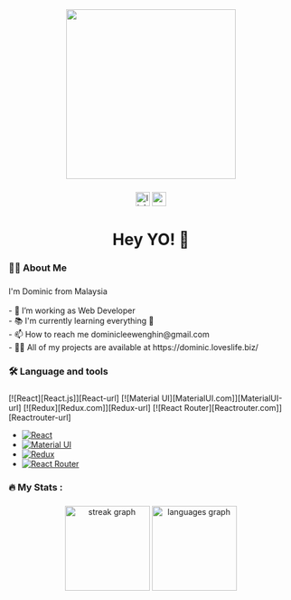 <div align="center">
  <img height="300" src="https://miro.medium.com/v2/resize:fit:1400/1*sV60JhlYL4IdWjcNvKTJRA.png"  />
</div>

###

<div align="center">
  <img src="https://img.shields.io/static/v1?message=LinkedIn&logo=linkedin&label=&color=0077B5&logoColor=white&labelColor=&style=for-the-badge" height="25" alt="linkedin logo"  />
  <img src="https://img.shields.io/static/v1?message=Gmail&logo=gmail&label=&color=D14836&logoColor=white&labelColor=&style=for-the-badge" height="25" alt="gmail logo"  />
</div>

###

<h1 align="center">Hey YO! 👋</h1>

###

<h3 align="left">👩‍💻  About Me</h3>

###

<p align="left">I'm Dominic from Malaysia<br><br>- 🔭 I’m working as Web Developer<br>- 📚 I'm currently learning everything 🤣<br>- 📫 How to reach me dominicleewenghin@gmail.com<br>- 👨‍💻 All of my projects are available at https://dominic.loveslife.biz/</p>

###

<h3 align="left">🛠 Language and tools</h3>

###

<p>
[![React][React.js]][React-url]
[![Material UI][MaterialUI.com]][MaterialUI-url]
[![Redux][Redux.com]][Redux-url]
[![React Router][Reactrouter.com]][Reactrouter-url]
</p>

- [![React][React.js]][React-url]
- [![Material UI][MaterialUI.com]][MaterialUI-url]
- [![Redux][Redux.com]][Redux-url]
- [![React Router][Reactrouter.com]][Reactrouter-url]

###

<h3 align="left">🔥   My Stats :</h3>

###

<div align="center">
  <img src="https://streak-stats.demolab.com?user=leewenghin&locale=en&mode=daily&theme=dark&hide_border=false&border_radius=5&order=3" height="150" alt="streak graph"  />
  <img src="https://github-readme-stats.vercel.app/api/top-langs?username=leewenghin&locale=en&hide_title=false&layout=compact&card_width=320&langs_count=5&theme=dracula&hide_border=false&order=2" height="150" alt="languages graph"  />
</div>

###

[product-screenshot]: images/screenshot.png
[React.js]: https://img.shields.io/badge/React-20232A?style=for-the-badge&logo=react&logoColor=61DAFB
[React-url]: https://reactjs.org/
[Material.UI]: https://img.shields.io/badge/React-20232A?style=for-the-badge&logo=react&logoColor=61DAFB
[MaterialUI.com]: https://img.shields.io/badge/Material%20UI-007FFF?style=for-the-badge&logo=mui&logoColor=white
[MaterialUI-url]: https://mui.com/material-ui/
[Material.UI]: https://img.shields.io/badge/React-20232A?style=for-the-badge&logo=react&logoColor=61DAFB
[Redux.com]: https://img.shields.io/badge/redux-%23593d88.svg?style=for-the-badge&logo=redux&logoColor=white
[Redux-url]: https://redux.js.org/
[Reactrouter.com]: https://img.shields.io/badge/React_Router-CA4245?style=for-the-badge&logo=react-router&logoColor=white
[Reactrouter-url]: https://reactrouter.com/en/main
